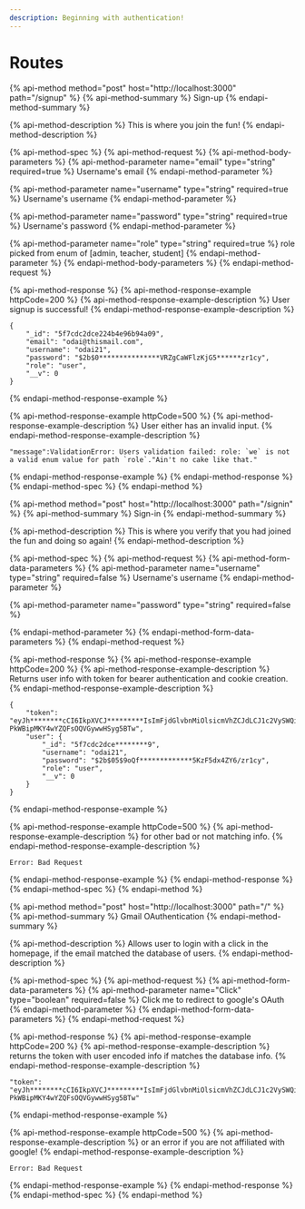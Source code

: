 ```yaml
---
description: Beginning with authentication!
---
```


# Routes

{% api-method method="post" host="http://localhost:3000" path="/signup" %}
{% api-method-summary %}
Sign-up
{% endapi-method-summary %}

{% api-method-description %}
This is where you join the fun!
{% endapi-method-description %}

{% api-method-spec %}
{% api-method-request %}
{% api-method-body-parameters %}
{% api-method-parameter name="email" type="string" required=true %}
Username's email
{% endapi-method-parameter %}

{% api-method-parameter name="username" type="string" required=true %}
Username's username
{% endapi-method-parameter %}

{% api-method-parameter name="password" type="string" required=true %}
Username's password
{% endapi-method-parameter %}

{% api-method-parameter name="role" type="string" required=true %}
role picked from enum of \[admin, teacher, student\]
{% endapi-method-parameter %}
{% endapi-method-body-parameters %}
{% endapi-method-request %}

{% api-method-response %}
{% api-method-response-example httpCode=200 %}
{% api-method-response-example-description %}
User signup is successful!
{% endapi-method-response-example-description %}

```
{
    "_id": "5f7cdc2dce224b4e96b94a09",
    "email": "odai@thismail.com",
    "username": "odai21",
    "password": "$2b$0***************VRZgCaWFlzKjG5******zr1cy",
    "role": "user",
    "__v": 0
}
```
{% endapi-method-response-example %}

{% api-method-response-example httpCode=500 %}
{% api-method-response-example-description %}
User either has an invalid input.
{% endapi-method-response-example-description %}

    "message":ValidationError: Users validation failed: role: `we` is not a valid enum value for path `role`."Ain't no cake like that."
{% endapi-method-response-example %}
{% endapi-method-response %}
{% endapi-method-spec %}
{% endapi-method %}

{% api-method method="post" host="http://localhost:3000" path="/signin" %}
{% api-method-summary %}
Sign-in
{% endapi-method-summary %}

{% api-method-description %}
This is where you verify that you had joined the fun and doing so again!
{% endapi-method-description %}

{% api-method-spec %}
{% api-method-request %}
{% api-method-form-data-parameters %}
{% api-method-parameter name="username" type="string" required=false %}
Username's username
{% endapi-method-parameter %}

{% api-method-parameter name="password" type="string" required=false %}

{% endapi-method-parameter %}
{% endapi-method-form-data-parameters %}
{% endapi-method-request %}

{% api-method-response %}
{% api-method-response-example httpCode=200 %}
{% api-method-response-example-description %}
Returns user info with token for bearer authentication and cookie creation.
{% endapi-method-response-example-description %}

```
{
    "token": "eyJh********cCI6IkpXVCJ*********IsImFjdGlvbnMiOlsicmVhZCJdLCJ1c2VySWQiOiI1ZjdjZGMyZGNlMjI0YjRlOTZiOTRhMDkiLCJpYXQiOjE2MDIwMTg5NDF9.3Ik0I1FP3ig-PkWBipMKY4wYZQFsOQVGywwHSyg5BTw",
    "user": {
        "_id": "5f7cdc2dce********9",
        "username": "odai21",
        "password": "$2b$05$9oQf*************5KzF5dx4ZY6/zr1cy",
        "role": "user",
        "__v": 0
    }
}
```
{% endapi-method-response-example %}

{% api-method-response-example httpCode=500 %}
{% api-method-response-example-description %}
for other bad or not matching info.
{% endapi-method-response-example-description %}

```
Error: Bad Request 
```
{% endapi-method-response-example %}
{% endapi-method-response %}
{% endapi-method-spec %}
{% endapi-method %}

{% api-method method="post" host="http://localhost:3000" path="/" %}
{% api-method-summary %}
Gmail OAuthentication
{% endapi-method-summary %}

{% api-method-description %}
Allows user to login with a click in the homepage, if the email matched the database of users.
{% endapi-method-description %}

{% api-method-spec %}
{% api-method-request %}
{% api-method-form-data-parameters %}
{% api-method-parameter name="Click" type="boolean" required=false %}
Click me to redirect to google's OAuth
{% endapi-method-parameter %}
{% endapi-method-form-data-parameters %}
{% endapi-method-request %}

{% api-method-response %}
{% api-method-response-example httpCode=200 %}
{% api-method-response-example-description %}
returns the token with user encoded info if matches the database info.
{% endapi-method-response-example-description %}

```
"token": "eyJh********cCI6IkpXVCJ*********IsImFjdGlvbnMiOlsicmVhZCJdLCJ1c2VySWQiOiI1ZjdjZGMyZGNlMjI0YjRlOTZiOTRhMDkiLCJpYXQiOjE2MDIwMTg5NDF9.3Ik0I1FP3ig-PkWBipMKY4wYZQFsOQVGywwHSyg5BTw"
```
{% endapi-method-response-example %}

{% api-method-response-example httpCode=500 %}
{% api-method-response-example-description %}
or an error if you are not affiliated with google!
{% endapi-method-response-example-description %}

```text
Error: Bad Request
```
{% endapi-method-response-example %}
{% endapi-method-response %}
{% endapi-method-spec %}
{% endapi-method %}


